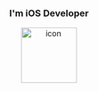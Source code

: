 
<h3 align="center"> I'm iOS Developer </h3>

<p align="center" display="inline-block">
  <img src="https://techstack-generator.vercel.app/swift-icon.svg" alt="icon" width="100" height="100" />
</p>
